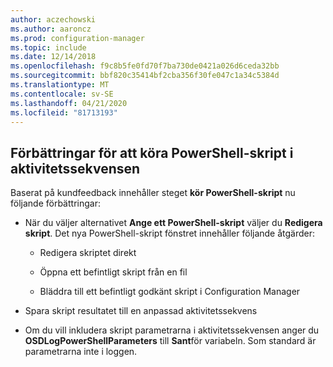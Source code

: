 ```yaml
---
author: aczechowski
ms.author: aaroncz
ms.prod: configuration-manager
ms.topic: include
ms.date: 12/14/2018
ms.openlocfilehash: f9c8b5fe0fd70f7ba730de0421a026d6ceda32bb
ms.sourcegitcommit: bbf820c35414bf2cba356f30fe047c1a34c5384d
ms.translationtype: MT
ms.contentlocale: sv-SE
ms.lasthandoff: 04/21/2020
ms.locfileid: "81713193"
---
```

## <a name="improvements-to-run-powershell-script-task-sequence-step"></a><a name="bkmk_posh"></a>Förbättringar för att köra PowerShell-skript i aktivitetssekvensen
<!--3556028 fka 1359389-->
Baserat på kundfeedback innehåller steget **kör PowerShell-skript** nu följande förbättringar:  

- När du väljer alternativet **Ange ett PowerShell-skript** väljer du **Redigera skript**. Det nya PowerShell-skript fönstret innehåller följande åtgärder:  

    - Redigera skriptet direkt  

    - Öppna ett befintligt skript från en fil  

    - Bläddra till ett befintligt godkänt skript i Configuration Manager

- Spara skript resultatet till en anpassad aktivitetssekvens  

- Om du vill inkludera skript parametrarna i aktivitetssekvensen anger du **OSDLogPowerShellParameters** till **Sant**för variabeln. Som standard är parametrarna inte i loggen.  

